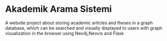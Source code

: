 # Akademik Arama Sistemi

A website project about storing academic articles and theses in a graph database, which can be searched and visually displayed to users with graph visualization in the browser using Neo4j,Neovis and Flask
